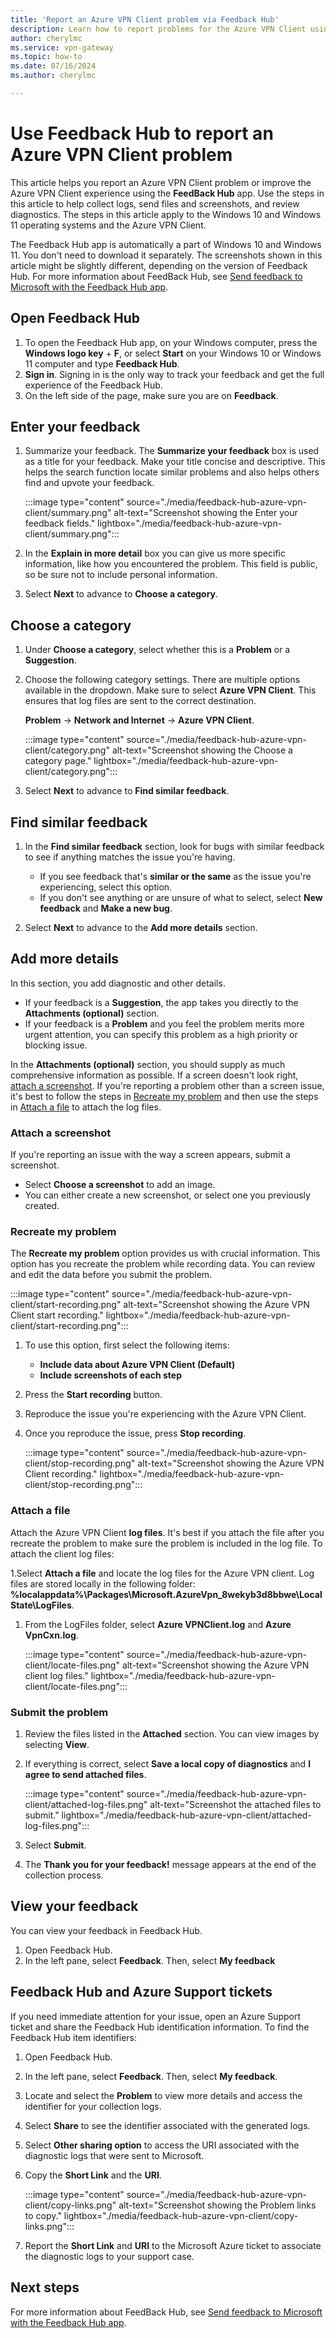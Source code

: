 ```yaml
---
title: 'Report an Azure VPN Client problem via Feedback Hub'
description: Learn how to report problems for the Azure VPN Client using the Microsoft Feedback Hub app.
author: cherylmc
ms.service: vpn-gateway
ms.topic: how-to
ms.date: 07/16/2024
ms.author: cherylmc

---
```

# Use Feedback Hub to report an Azure VPN Client problem

This article helps you report an Azure VPN Client problem or improve the Azure VPN Client experience using the **FeedBack Hub** app. Use the steps in this article to help collect logs, send files and screenshots, and review diagnostics. The steps in this article apply to the Windows 10 and Windows 11 operating systems and the Azure VPN Client.

The Feedback Hub app is automatically a part of Windows 10 and Windows 11. You don't need to download it separately. The screenshots shown in this article might be slightly different, depending on the version of Feedback Hub. For more information about FeedBack Hub, see [Send feedback to Microsoft with the Feedback Hub app](https://support.microsoft.com/en-us/windows/send-feedback-to-microsoft-with-the-feedback-hub-app-f59187f8-8739-22d6-ba93-f66612949332).

## Open Feedback Hub

1. To open the Feedback Hub app, on your Windows computer, press the **Windows logo key** + **F**, or select **Start** on your Windows 10 or Windows 11 computer and type **Feedback Hub**.
1. **Sign in**. Signing in is the only way to track your feedback and get the full experience of the Feedback Hub.
1. On the left side of the page, make sure you are on **Feedback**.

## Enter your feedback

1. Summarize your feedback. The **Summarize your feedback** box is used as a title for your feedback. Make your title concise and descriptive. This helps the search function locate similar problems and also helps others find and upvote your feedback.

   :::image type="content" source="./media/feedback-hub-azure-vpn-client/summary.png" alt-text="Screenshot showing the Enter your feedback fields." lightbox="./media/feedback-hub-azure-vpn-client/summary.png":::
1. In the **Explain in more detail** box you can give us more specific information, like how you encountered the problem. This field is public, so be sure not to include personal information.
1. Select **Next** to advance to **Choose a category**.

## Choose a category

1. Under **Choose a category**, select whether this is a **Problem** or a **Suggestion**.

1. Choose the following category settings. There are multiple options available in the dropdown. Make sure to select **Azure VPN Client**. This ensures that log files are sent to the correct destination.

   **Problem** -> **Network and Internet** -> **Azure VPN Client**.

    :::image type="content" source="./media/feedback-hub-azure-vpn-client/category.png" alt-text="Screenshot showing the Choose a category page." lightbox="./media/feedback-hub-azure-vpn-client/category.png":::
1. Select **Next** to advance to **Find similar feedback**.

## Find similar feedback

1. In the **Find similar feedback** section, look for bugs with similar feedback to see if anything matches the issue you're having.
  
   * If you see feedback that's **similar or the same** as the issue you're experiencing, select this option.
   * If you don't see anything or are unsure of what to select, select **New feedback** and **Make a new bug**.
1. Select **Next** to advance to the **Add more details** section.

## Add more details

In this section, you add diagnostic and other details.

* If your feedback is a **Suggestion**, the app takes you directly to the **Attachments (optional)** section.
* If your feedback is a **Problem** and you feel the problem merits more urgent attention, you can specify this problem as a high priority or blocking issue.

In the **Attachments (optional)** section, you should supply as much comprehensive information as possible. If a screen doesn't look right, [attach a screenshot](#attach-a-screenshot). If you're reporting a problem other than a screen issue, it's best to follow the steps in [Recreate my problem](#recreate-my-problem) and then use the steps in [Attach a file](#attach-a-file) to attach the log files.

### Attach a screenshot

If you're reporting an issue with the way a screen appears, submit a screenshot.

* Select **Choose a screenshot** to add an image.
* You can either create a new screenshot, or select one you previously created.

### Recreate my problem

The **Recreate my problem** option provides us with crucial information. This option has you recreate the problem while recording data. You can review and edit the data before you submit the problem.

:::image type="content" source="./media/feedback-hub-azure-vpn-client/start-recording.png" alt-text="Screenshot showing the Azure VPN Client start recording." lightbox="./media/feedback-hub-azure-vpn-client/start-recording.png":::

1. To use this option, first select the following items:

   * **Include data about Azure VPN Client (Default)**
   * **Include screenshots of each step**
1. Press the **Start recording** button.
1. Reproduce the issue you're experiencing with the Azure VPN Client.
1. Once you reproduce the issue, press **Stop recording**.

   :::image type="content" source="./media/feedback-hub-azure-vpn-client/stop-recording.png" alt-text="Screenshot showing the Azure VPN Client recording." lightbox="./media/feedback-hub-azure-vpn-client/stop-recording.png":::

### Attach a file

Attach the Azure VPN Client **log files**. It's best if you attach the file after you recreate the problem to make sure the problem is included in the log file. To attach the client log files:

1.Select **Attach a file** and locate the log files for the Azure VPN client. Log files are stored locally in the following folder: **%localappdata%\Packages\Microsoft.AzureVpn_8wekyb3d8bbwe\LocalState\LogFiles**.

1. From the LogFiles folder, select **Azure VPNClient.log** and **Azure VpnCxn.log**.

   :::image type="content" source="./media/feedback-hub-azure-vpn-client/locate-files.png" alt-text="Screenshot showing the Azure VPN client log files." lightbox="./media/feedback-hub-azure-vpn-client/locate-files.png":::

### Submit the problem

1. Review the files listed in the **Attached** section. You can view images by selecting **View**.
1. If everything is correct, select **Save a local copy of diagnostics** and **I agree to send attached files**.

   :::image type="content" source="./media/feedback-hub-azure-vpn-client/attached-log-files.png" alt-text="Screenshot the attached files to submit." lightbox="./media/feedback-hub-azure-vpn-client/attached-log-files.png":::
1. Select **Submit**.
1. The **Thank you for your feedback!** message appears at the end of the collection process.

## View your feedback

You can view your feedback in Feedback Hub.

1. Open Feedback Hub.
1. In the left pane, select **Feedback**. Then, select **My feedback**

## Feedback Hub and Azure Support tickets

If you need immediate attention for your issue, open an Azure Support ticket and share the Feedback Hub identification information. To find the Feedback Hub item identifiers:

1. Open Feedback Hub.
1. In the left pane, select **Feedback**. Then, select **My feedback**.
1. Locate and select the **Problem** to view more details and access the identifier for your collection logs.
1. Select **Share** to see the identifier associated with the generated logs.
1. Select **Other sharing option** to access the URI associated with the diagnostic logs that were sent to Microsoft.
1. Copy the **Short Link** and the **URI**.

   :::image type="content" source="./media/feedback-hub-azure-vpn-client/copy-links.png" alt-text="Screenshot showing the Problem links to copy." lightbox="./media/feedback-hub-azure-vpn-client/copy-links.png":::
1. Report the **Short Link** and **URI** to the Microsoft Azure ticket to associate the diagnostic logs to your support case.

## Next steps

For more information about FeedBack Hub, see [Send feedback to Microsoft with the Feedback Hub app](https://support.microsoft.com/windows/send-feedback-to-microsoft-with-the-feedback-hub-app-f59187f8-8739-22d6-ba93-f66612949332).